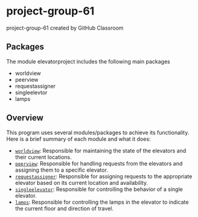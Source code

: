 # project-group-61
project-group-61 created by GitHub Classroom

## Packages
The module elevatorproject includes the following main packages
* worldview
* peerview
* requestassigner
* singleelevtor
* lamps



## Overview

This program uses several modules/packages to achieve its functionality. Here is a brief summary of each module and what it does:

- [`worldview`](#worldview): Responsible for maintaining the state of the elevators and their current locations.
- [`peerview`](#peerview): Responsible for handling requests from the elevators and assigning them to a specific elevator.
- [`requestassigner`](#requestassigner): Responsible for assigning requests to the appropriate elevator based on its current location and availability.
- [`singleelevator`](#singleelevator): Responsible for controlling the behavior of a single elevator.
- [`lamps`](#lamps): Responsible for controlling the lamps in the elevator to indicate the current floor and direction of travel.









